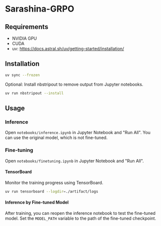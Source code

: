 # Sarashina-GRPO

## Requirements

* NVIDIA GPU
* CUDA
* uv: https://docs.astral.sh/uv/getting-started/installation/

## Installation

```bash
uv sync --frozen
```

Optional: Install nbstripout to remove output from Jupyter notebooks.

```bash
uv run nbstripout --install
```

## Usage

### Inference

Open `notebooks/inference.ipynb` in Jupyter Notebook and "Run All".
You can use the original model, which is not fine-tuned.

### Fine-tuning

Open `notebooks/finetuning.ipynb` in Jupyter Notebook and "Run All".

#### TensorBoard

Monitor the training progress using TensorBoard.

```bash
uv run tensorboard --logdir=./artifact/logs
```

#### Inference by Fine-tuned Model

After training, you can reopen the inference notebook to test the fine-tuned model.
Set the `MODEL_PATH` variable to the path of the fine-tuned checkpoint.
